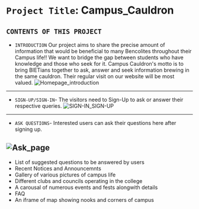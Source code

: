 # `Project Title`: Campus_Cauldron

`CONTENTS OF THIS PROJECT`
---------------------

 * `INTRODUCTION`
Our project aims to share the precise amount of information that would be beneficial to many Bencolites throughout their Campus life!!
We want to bridge the gap between students who have knowledge and those who seek for it.
Campus Cauldron's motto is to bring BIETians together to ask, answer and seek information brewing in the same cauldron. Their regular visit on our website will be most valued.
  ![Homepage_introduction](/Snapshots/Introshot.png "Introduction")
 ------------
 * `SIGN-UP/SIGN-IN`-
The visitors need to Sign-Up to ask or answer their respective queries. 
 ![SIGN-IN_SIGN-UP](/Snapshots/Sign-up_shot.png "Sign-up to ask")
------------ 

 * `ASK QUESTIONS`-
Interested users can ask their questions here after signing up.

 ![Ask_page](/Snapshots/Askshot.png "Ask your questions")
------------ 

 * List of suggested questions to be answered by users
 * Recent Notices and Announcemnts
 * Gallery of various pictures of campus life
 * Different clubs and councils operating in the college
 * A carousal of numerous events and fests alongwith details
 * FAQ
 * An iframe of map showing nooks and corners of campus
 
